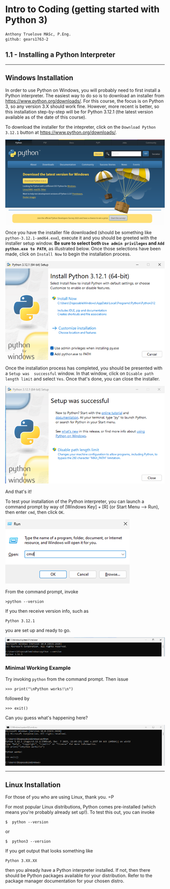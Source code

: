# Intro to Coding (getting started with Python 3)

    Anthony Truelove MASc, P.Eng.
    github: gears1763-2


## 1.1 - Installing a Python Interpreter

--------


## Windows Installation

In order to use Python on Windows, you will probably need to first install a Python 
interpreter. The easiest way to do so is to download an installer from
<https://www.python.org/downloads/>. For this course, the focus is on Python 3, so 
any version 3.X should work fine. However, more recent is better, so this installation 
step-by-step will be for Python 3.12.1 (the latest version available as of the date of
this course).

To download the installer for the intepreter, click on the `Download Python 3.12.1`
button at <https://www.python.org/downloads/>.

![Python_Windows_download](Python_Windows_download.png)

Once you have the installer file downloaded (should be something like
`python-3.12.1-amd64.exe`), execute it and you should be greeted with the installer 
setup window. **Be sure to select both `Use admin privileges` and
`Add python.exe to PATH`**, as illustrated below. Once those selections have been made,
click on `Install Now` to begin the installation process.

![Python_Windows_installer1](Python_Windows_installer1.png)

Once the installation process has completed, you should be presented with a `Setup was 
successful` window.  In that window, click on `Disable path length limit` and select 
`Yes`. Once that's done, you can close the installer.

![Python_Windows_installer2](Python_Windows_installer2.png)

And that's it!

To test your installation of the Python interpreter, you can launch a command prompt by
way of [Windows Key] + [R] (or Start Menu --> Run), then enter `cmd`, then click `OK`.

![Python_Windows_cmd](Python_Windows_cmd.png)

From the command prompt, invoke

    >python --version

If you then receive version info, such as

    Python 3.12.1

you are set up and ready to go.

![Python_Windows_interpreter_test](Python_Windows_interpreter_test.png)

### Minimal Working Example

Try invoking `python` from the command prompt. Then issue

    >>> print("\nPython works!\n")

followed by

    >>> exit()

Can you guess what's happening here?

![Python_Windows_MWE](Python_Windows_MWE.png)

--------


## Linux Installation

For those of you who are using Linux, thank you. =P  

For most popular Linux distributions, Python comes pre-installed (which means you're 
probably already set up!). To test this out, you can invoke

    $  python --version

or

    $  python3 --version

If you get output that looks something like

    Python 3.XX.XX

then you already have a Python interpreter installed. If not, then there should be 
Python packages available for your distribution. Refer to the package manager 
documentation for your chosen distro.
